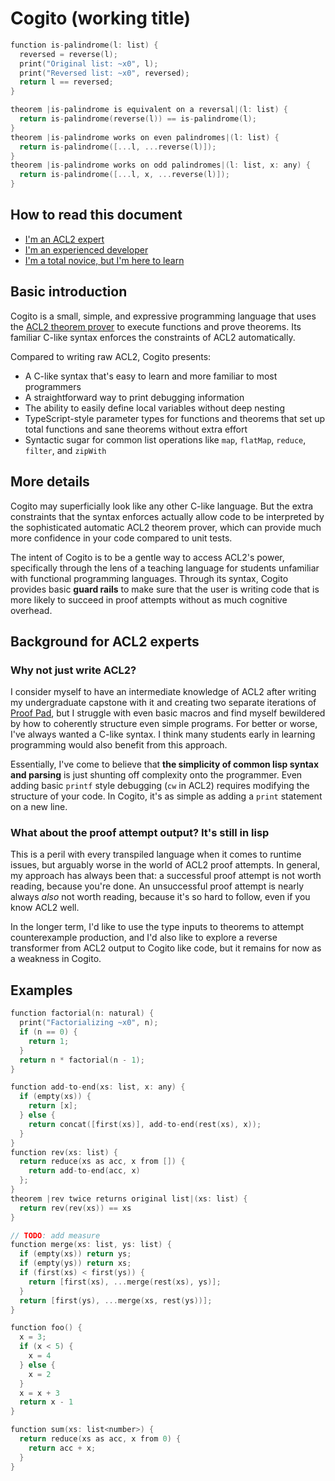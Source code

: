 # Cogito (working title)

```c
function is-palindrome(l: list) {
  reversed = reverse(l);
  print("Original list: ~x0", l);
  print("Reversed list: ~x0", reversed);
  return l == reversed;
}

theorem |is-palindrome is equivalent on a reversal|(l: list) {
  return is-palindrome(reverse(l)) == is-palindrome(l);
}
theorem |is-palindrome works on even palindromes|(l: list) {
  return is-palindrome([...l, ...reverse(l)]);
}
theorem |is-palindrome works on odd palindromes|(l: list, x: any) {
  return is-palindrome([...l, x, ...reverse(l)]);
}
```

## How to read this document

- [I'm an ACL2 expert](#background-for-acl2-experts)
- [I'm an experienced developer](#more-details)
- [I'm a total novice, but I'm here to learn](#basic-introduction)

## Basic introduction

Cogito is a small, simple, and expressive programming language that uses the [ACL2 theorem prover](https://www.cs.utexas.edu/~moore/acl2/) to execute functions and prove theorems. Its familiar C-like syntax enforces the constraints of ACL2 automatically.

Compared to writing raw ACL2, Cogito presents:

- A C-like syntax that's easy to learn and more familiar to most programmers
- A straightforward way to print debugging information
- The ability to easily define local variables without deep nesting
- TypeScript-style parameter types for functions and theorems that set up total functions and sane theorems without extra effort
- Syntactic sugar for common list operations like `map`, `flatMap`, `reduce`, `filter`, and `zipWith`

## More details

Cogito may superficially look like any other C-like language. But the extra constraints that the syntax enforces actually allow code to be interpreted by the sophisticated automatic ACL2 theorem prover, which can provide much more confidence in your code compared to unit tests.

The intent of Cogito is to be a gentle way to access ACL2's power, specifically through the lens of a teaching language for students unfamiliar with functional programming languages. Through its syntax, Cogito provides basic **guard rails** to make sure that the user is writing code that is more likely to succeed in proof attempts without as much cognitive overhead.

## Background for ACL2 experts

### Why not just write ACL2?

I consider myself to have an intermediate knowledge of ACL2 after writing my undergraduate capstone with it and creating two separate iterations of [Proof Pad](http://new.proofpad.org), but I struggle with even basic macros and find myself bewildered by how to coherently structure even simple programs. For better or worse, I've always wanted a C-like syntax. I think many students early in learning programming would also benefit from this approach.

Essentially, I've come to believe that **the simplicity of common lisp syntax and parsing** is just shunting off complexity onto the programmer. Even adding basic `printf` style debugging (`cw` in ACL2) requires modifying the structure of your code. In Cogito, it's as simple as adding a `print` statement on a new line.

### What about the proof attempt output? It's still in lisp

This is a peril with every transpiled language when it comes to runtime issues, but arguably worse in the world of ACL2 proof attempts. In general, my approach has always been that: a successful proof attempt is not worth reading, because you're done. An unsuccessful proof attempt is nearly always _also_ not worth reading, because it's so hard to follow, even if you know ACL2 well.

In the longer term, I'd like to use the type inputs to theorems to attempt counterexample production, and I'd also like to explore a reverse transformer from ACL2 output to Cogito like code, but it remains for now as a weakness in Cogito.

## Examples

```c
function factorial(n: natural) {
  print("Factorializing ~x0", n);
  if (n == 0) {
    return 1;
  }
  return n * factorial(n - 1);
}

function add-to-end(xs: list, x: any) {
  if (empty(xs)) {
    return [x];
  } else {
    return concat([first(xs)], add-to-end(rest(xs), x));
  }
}
function rev(xs: list) {
  return reduce(xs as acc, x from []) {
    return add-to-end(acc, x)
  };
}
theorem |rev twice returns original list|(xs: list) {
  return rev(rev(xs)) == xs
}

// TODO: add measure
function merge(xs: list, ys: list) {
  if (empty(xs)) return ys;
  if (empty(ys)) return xs;
  if (first(xs) < first(ys)) {
    return [first(xs), ...merge(rest(xs), ys)];
  }
  return [first(ys), ...merge(xs, rest(ys))];
}

function foo() {
  x = 3;
  if (x < 5) {
    x = 4
  } else {
    x = 2
  }
  x = x + 3
  return x - 1
}

function sum(xs: list<number>) {
  return reduce(xs as acc, x from 0) {
    return acc + x;
  }
}
```
